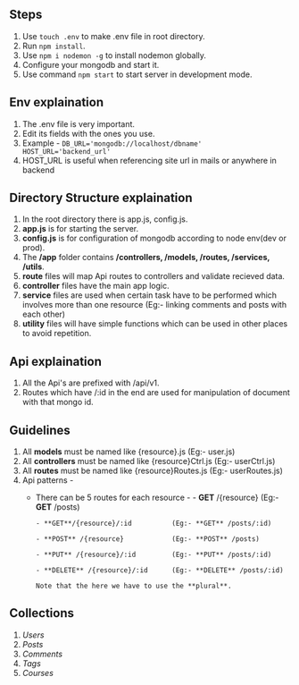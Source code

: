 ## Steps

 1. Use `touch .env` to make .env file in root directory.
 2. Run `npm install`.
 3. Use  `npm i nodemon -g` to install nodemon globally.
 4. Configure your mongodb and start it.
 5. Use command `npm start` to start server in development mode.


## Env explaination
 1. The .env file is very important.
 2. Edit its fields with the ones you use.
 3. Example -
        `
                 DB_URL='mongodb://localhost/dbname'
                 HOST_URL='backend_url'
        `
 4.   HOST_URL is useful when referencing site url in mails or anywhere in backend

## Directory Structure explaination
  1. In the root directory there is app.js, config.js.
  2. **app.js** is for starting the server.
  3. **config.js** is for configuration of mongodb according to node env(dev or prod).
  4. The **/app** folder contains **/controllers, /models, /routes, /services, /utils**.
  5. **route** files will map Api routes to controllers and validate recieved data.
  6. **controller** files have the main app logic.
  7. **service** files are used when certain task have to be performed which involves more than one resource (Eg:- linking comments and posts with each other)
  8. **utility** files will have simple functions which can be used in other places to avoid repetition. 

## Api explaination
  1. All the Api's are prefixed with /api/v1.
  2. Routes which have /:id in the end are used for manipulation of document with that mongo id.

## Guidelines
  1. All **models** must be named like {resource}.js (Eg:- user.js)
  2. All **controllers** must be named like {resource}Ctrl.js (Eg:- userCtrl.js)
  3. All **routes** must be named like {resource}Routes.js (Eg:- userRoutes.js)
  4. Api patterns -
      * There can be 5 routes for each resource - 
            - **GET** /{resource}             (Eg:- **GET** /posts)
            
            - **GET**/{resource}/:id          (Eg:- **GET** /posts/:id)
            
            - **POST** /{resource}            (Eg:- **POST** /posts)
            
            - **PUT** /{resource}/:id         (Eg:- **PUT** /posts/:id)
            
            - **DELETE** /{resource}/:id      (Eg:- **DELETE** /posts/:id)
            
            Note that the here we have to use the **plural**.

## Collections 
  1. *Users*
  2. *Posts* 
  3. *Comments* 
  4. *Tags* 
  5. *Courses*  
